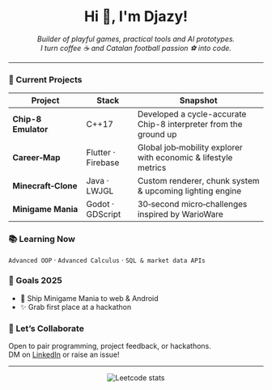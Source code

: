 <h1 align="center">Hi 👋, I'm Djazy!</h1>

<p align="center">
  <em>Builder of playful games, practical tools and AI prototypes.<br/>
  I turn coffee ☕ and Catalan football passion ⚽ into code.</em>
</p>

---

### 🔭 Current Projects
| Project | Stack | Snapshot |
|---------|-------|----------|
| **Chip-8 Emulator** | C++17 | Developed a cycle-accurate Chip-8 interpreter from the ground up |
| **Career‑Map** | Flutter · Firebase | Global job‑mobility explorer with economic & lifestyle metrics |
| **Minecraft‑Clone** | Java · LWJGL | Custom renderer, chunk system & upcoming lighting engine |
| **Minigame Mania** | Godot · GDScript | 30‑second micro‑challenges inspired by WarioWare |

### 📚 Learning Now
`Advanced OOP` · `Advanced Calculus` · `SQL & market data APIs`

### 🌱 Goals 2025
- 🚀 Ship Minigame Mania to web & Android
- ✨ Grab first place at a hackathon

### 🤝 Let’s Collaborate
Open to pair programming, project feedback, or hackathons.  
DM on [LinkedIn](https://www.linkedin.com/in/djazy-faradj/) or raise an issue!

---

<p align="center">
  <img src="https://leetcard.jacoblin.cool/jazzzy?theme=dark&font=Noto%20Sans%20Buhid&border_radius=10&show_rank=false&animation=true" alt="Leetcode stats"/>
</p>
